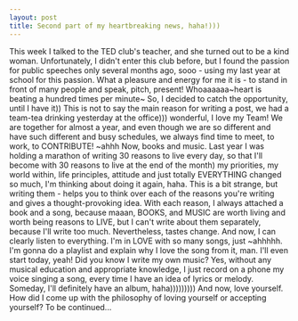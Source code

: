 ```yaml
---
layout: post
title: Second part of my heartbreaking news, haha!)))
---
```

This week I talked to the TED club's teacher, and she turned out to be a kind woman. Unfortunately, I didn't enter this club before, but I 
found the passion for public speeches only several months ago, sooo - using my last year at school for this passion. What a pleasure and energy for me it is - to stand in front of many people and speak, pitch, present! Whoaaaaaa~heart is beating a hundred times per minute~ So, I decided to catch the opportunity, until I have it))
This is not to say the main reason for writing a post, we had a team-tea drinking yesterday at the office))) wonderful, I love my Team! We are together for almost a year, and even though we are so different and have such different and busy schedules, we always find time to meet, to work, to CONTRIBUTE! ~ahhh
Now, books and music. Last year I was holding a marathon of writing 30 reasons to live every day, so that I'll become with 30 reasons to 
live at the end of the month) my priorities, my world within, life principles, attitude and just totally EVERYTHING changed so much, I'm 
thinking about doing it again, haha. This is a bit strange, but writing them - helps you to think over each of the reasons you're writing and gives a thought-provoking idea. With each reason, I always attached a book and a song, because maaan, BOOKS, and MUSIC are worth living and worth being reasons to LIVE, but I can't write about them separately, because I'll write too much. Nevertheless, tastes change. And now, I can clearly listen to everything. I'm in LOVE with so many songs, just ~ahhhhh. I'm gonna do a playlist and explain why I love the song from it, man. I'll even start today, yeah! Did you know I write my own music? Yes, without any musical education and appropriate knowledge, I just record on a phone my voice singing a song, every time I have an idea of lyrics or melody. Someday, I'll definitely have 
an album, haha)))))))))
And now, love yourself.
How did I come up with the philosophy of loving yourself or accepting yourself?
To be continued...
